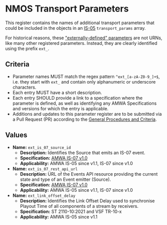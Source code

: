 # NMOS Transport Parameters

This register contains the names of additional transport parameters that could be included in the objects in an [IS-05](https://specs.amwa.tv/is-05) `transport_params` array.

For historical reasons, these ["externally-defined" parameters](https://specs.amwa.tv/is-05/v1.1/docs/4.0._Behaviour.html#externally-defined-parameters) are not URNs, like many other registered parameters.
Instead, they are clearly identified using the prefix `ext_`.

## Criteria

- Parameter names MUST match the regex pattern `^ext_[a-zA-Z0-9_]+$`, i.e. they start with `ext_` and contain only alphanumeric or underscore characters.
- Each entry MUST have a short description.
- Each entry SHOULD provide a link to a specification where the parameter is defined, as well as identifying any AMWA Specifications and versions for which the entry is applicable.
- Additions and updates to this parameter register are to be submitted via a Pull Request (PR) according to the [General Procedures and Criteria](../common/).

## Values

- **Name:** `ext_is_07_source_id`
  - **Description:** Identifies the Source that emits an IS-07 event.
  - **Specification:** [AMWA IS-07 v1.0](https://specs.amwa.tv/is-07/v1.0)
  - **Applicability:** AMWA IS-05 since v1.1, IS-07 since v1.0
- **Name:** `ext_is_07_rest_api_url`
  - **Description:** URL of the Events API resource providing the current state and type of an Event emitter (Source).
  - **Specification:** [AMWA IS-07 v1.0](https://specs.amwa.tv/is-07/v1.0)
  - **Applicability:** AMWA IS-05 since v1.1, IS-07 since v1.0
- **Name:** `ext_link_offset_delay`
  - **Description:** Identifies the Link Offset Delay used to synchronise Playout Time of all components of a stream by receivers.
  - **Specification:** ST 2110-10:2021 and VSF TR-10-x
  - **Applicability:** AMWA IS-05 since v1.1
